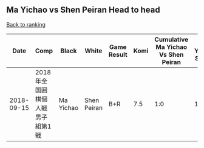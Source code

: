 ## Ma Yichao vs Shen Peiran Head to head

[Back to ranking](../../index.md)




| **Date** | **Comp** | **Black** | **White** | **Game Result** | **Komi** | **Cumulative Ma Yichao Vs Shen Peiran** | **Ma Yichao Streak** | **Shen Peiran Streak** | 
| --- | --- | --- | --- | --- | --- | --- | --- | --- |
| 2018-09-15 | 2018年全国囲棋個人戦男子組第1戦 | Ma Yichao | Shen Peiran | B+R | 7.5 | 1:0 | 1 | 0 |




